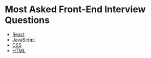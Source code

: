 # Most Asked Front-End Interview Questions

- [React](https://github.com/BekCodingAddict/Front-End/tree/master/Most%20Asked%20Interview%20Questions/React)
- [JavaScript](https://github.com/BekCodingAddict/Front-End/tree/master/Most%20Asked%20Interview%20Questions/JavaScript)
- [CSS](https://github.com/BekCodingAddict/Front-End/tree/master/Most%20Asked%20Interview%20Questions/CSS)
- [HTML](https://github.com/BekCodingAddict/Front-End/tree/master/Most%20Asked%20Interview%20Questions/HTML)
